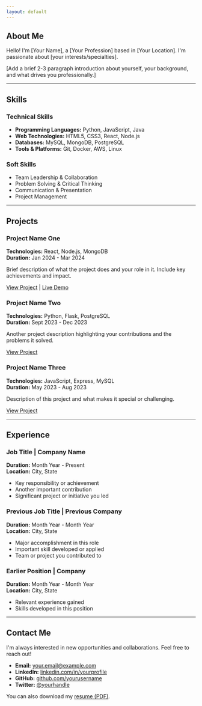 ```yaml
---
layout: default
---
```


<section id="about" class="section">

## About Me

Hello! I'm [Your Name], a [Your Profession] based in [Your Location]. I'm passionate about [your interests/specialties].

[Add a brief 2-3 paragraph introduction about yourself, your background, and what drives you professionally.]

</section>

---

<section id="skills" class="section">

## Skills

### Technical Skills
- **Programming Languages:** Python, JavaScript, Java
- **Web Technologies:** HTML5, CSS3, React, Node.js
- **Databases:** MySQL, MongoDB, PostgreSQL
- **Tools & Platforms:** Git, Docker, AWS, Linux

### Soft Skills
- Team Leadership & Collaboration
- Problem Solving & Critical Thinking
- Communication & Presentation
- Project Management

</section>

---

<section id="projects" class="section">

## Projects

### Project Name One
**Technologies:** React, Node.js, MongoDB  
**Duration:** Jan 2024 - Mar 2024

Brief description of what the project does and your role in it. Include key achievements and impact.

[View Project](https://github.com/yourusername/project) | [Live Demo](https://project-demo.com)

### Project Name Two
**Technologies:** Python, Flask, PostgreSQL  
**Duration:** Sept 2023 - Dec 2023

Another project description highlighting your contributions and the problems it solved.

[View Project](https://github.com/yourusername/project2)

### Project Name Three
**Technologies:** JavaScript, Express, MySQL  
**Duration:** May 2023 - Aug 2023

Description of this project and what makes it special or challenging.

[View Project](https://github.com/yourusername/project3)

</section>

---

<section id="experience" class="section">

## Experience

### Job Title | Company Name
**Duration:** Month Year - Present  
**Location:** City, State

- Key responsibility or achievement
- Another important contribution
- Significant project or initiative you led

### Previous Job Title | Previous Company
**Duration:** Month Year - Month Year  
**Location:** City, State

- Major accomplishment in this role
- Important skill developed or applied
- Team or project you contributed to

### Earlier Position | Company
**Duration:** Month Year - Month Year  
**Location:** City, State

- Relevant experience gained
- Skills developed in this position

</section>

---

<section id="contact" class="section">

## Contact Me

I'm always interested in new opportunities and collaborations. Feel free to reach out!

- **Email:** [your.email@example.com](mailto:your.email@example.com)
- **LinkedIn:** [linkedin.com/in/yourprofile](https://linkedin.com/in/yourprofile)
- **GitHub:** [github.com/yourusername](https://github.com/yourusername)
- **Twitter:** [@yourhandle](https://twitter.com/yourhandle)

You can also download my [resume (PDF)](/assets/resume.pdf).

</section>
